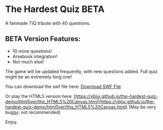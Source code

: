 # The Hardest Quiz BETA

A fanmade TIQ tribute with 40 questions.

## BETA Version Features:

- 10 more questions!
- Arsebook integration!
- Not much else!

The game will be updated frequently, with new questions added. Full quiz might be an extremely long one!

You can download the swf file here: [Download SWF File](https://yblui.github.io/the-hardest-quiz-demo/thq.swf)

Or play the HTML5 version here: [https://yblui.github.io/the-hardest-quiz-demo/html5ver/thq_HTML5%20Canvas.html](https://yblui.github.io/the-hardest-quiz-demo/html5ver/thq_HTML5%20Canvas.html) (May be very buggy; not recommended)

Enjoy.
